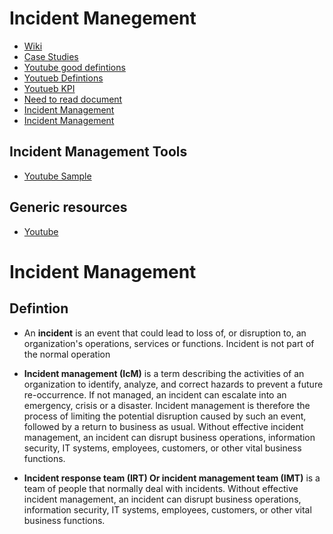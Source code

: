 # Incident Manegement

* [Wiki](https://en.wikipedia.org/wiki/Incident_management)
* [Case Studies](https://web.archive.org/web/20140910200104/http://cmo-software.com/resources/case-studies/)
* [Youtube good defintions](https://www.youtube.com/watch?v=1kN1pijMBzo&t=24s)
* [Youtueb Defintions](https://www.youtube.com/watch?v=2gHelVty7xU)
* [Youtueb KPI](https://www.youtube.com/watch?v=skeZLLfSmQA)
* [Need to read document](http://taskmap.com/TaskMap%20Templates/ITIL%20Incident%20Management/ITIL%20Incident%20Management%20DOC.htm)
* [Incident Management](http://www.itsmsolutions.com/newsletters/DITYvol4iss20.htm)
* [Incident Management](https://advisera.com/20000academy/knowledgebase/itil-incident-management-separate-roles-different-support-levels/)

## Incident Management Tools

* [Youtube Sample](https://www.youtube.com/watch?v=95W_m_imIKQ&t=9s)

## Generic resources

* [Youtube](https://www.youtube.com/channel/UCTvlaWT_ZkzYrzGAbFfcJ6g/playlists)

# Incident Management

## Defintion

* An **incident** is an event that could lead to loss of, or disruption to, an organization's operations, services or functions. Incident is not part of the normal operation

* **Incident management (IcM)** is a term describing the activities of an organization to identify, analyze, and correct hazards to prevent a future re-occurrence. If not managed, an incident can escalate into an emergency, crisis or a disaster. Incident management is therefore the process of limiting the potential disruption caused by such an event, followed by a return to business as usual. Without effective incident management, an incident can disrupt business operations, information security, IT systems, employees, customers, or other vital business functions.

* **Incident response team (IRT) Or incident management team (IMT)** is a team of people that normally deal with incidents. Without effective incident management, an incident can disrupt business operations, information security, IT systems, employees, customers, or other vital business functions.
